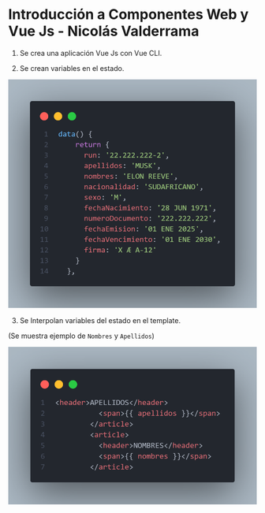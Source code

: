 # Introducción a Componentes Web y Vue Js - Nicolás Valderrama

1. Se crea una aplicación Vue Js con Vue CLI.

2. Se crean variables en el estado.

![alt text](src/assets/utils/imagesREADME/code.png)

3. Se Interpolan variables del estado en el template.

(Se muestra ejemplo de `Nombres` y `Apellidos`)

![alt text](src/assets/utils/imagesREADME/code2.png)

